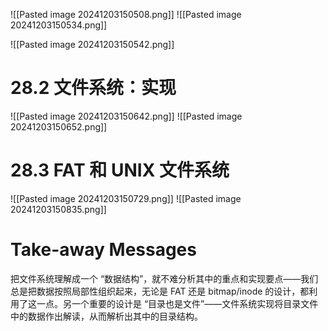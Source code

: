 ![[Pasted image 20241203150508.png]]
![[Pasted image 20241203150534.png]]

![[Pasted image 20241203150542.png]]

# 28.2 文件系统：实现
![[Pasted image 20241203150642.png]]
![[Pasted image 20241203150652.png]]

# 28.3 FAT 和 UNIX 文件系统
![[Pasted image 20241203150729.png]]
![[Pasted image 20241203150835.png]]
# Take-away Messages
把文件系统理解成一个 “数据结构”，就不难分析其中的重点和实现要点——我们总是把数据按照局部性组织起来，无论是 FAT 还是 bitmap/inode 的设计，都利用了这一点。另一个重要的设计是 “目录也是文件”——文件系统实现将目录文件中的数据作出解读，从而解析出其中的目录结构。